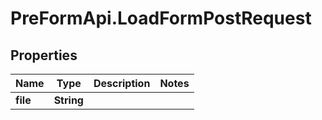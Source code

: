 # PreFormApi.LoadFormPostRequest

## Properties

Name | Type | Description | Notes
------------ | ------------- | ------------- | -------------
**file** | **String** |  | 


